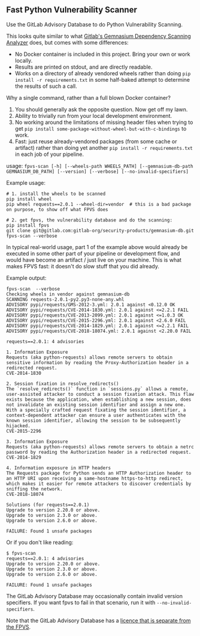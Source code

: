 ## Fast Python Vulnerability Scanner

Use the GitLab Advisory Database to do Python Vulnerability Scanning.

This looks quite similar to what [Gitlab's Gemnasium Dependency Scanning
Analyzer](https://gitlab.com/gitlab-org/security-products/analyzers/gemnasium)
does, but comes with some differences:

* No Docker container is included in this project. Bring your own or work locally.
* Results are printed on stdout, and are directly readable.
* Works on a directory of already vendored wheels rather than doing
  `pip install -r requirements.txt` in some half-baked attempt to determine the
  results of such a call.

Why a single command, rather than a full blown Docker container?

1. You should generally ask the opposite question. Now get off my lawn.
2. Ability to trivially run from your local development environment.
3. No working around the limitations of missing header files when trying
   to get `pip install some-package-without-wheel-but-with-c-bindings` to work.
4. Fast: just reuse already-vendored packages (from some cache or artifact)
   rather than doing yet another `pip install -r requirements.txt` in each job
   of your pipeline.

usage: `fpvs-scan [-h] [--wheels-path WHEELS_PATH] [--gemnasium-db-path GEMNASIUM_DB_PATH] [--version] [--verbose] [--no-invalid-specifiers]`

Example usage:

```
# 1. install the wheels to be scanned
pip install wheel
pip wheel requests==2.0.1 --wheel-dir=vendor  # this is a bad package on purpose, to show off what FPVS does

# 2. get fpvs, the vulnerability database and do the scanning:
pip install fpvs
git clone git@gitlab.com:gitlab-org/security-products/gemnasium-db.git
fpvs-scan --verbose
```

In typical real-world usage, part 1 of the example above would already be
executed in some other part of your pipeline or development flow, and would
have become an artifact / just live on your machine. This is what makes FPVS
fast: it doesn't do slow stuff that you did already.

Example output:

```
fpvs-scan  --verbose
Checking wheels in vendor against gemnasium-db
SCANNING requests-2.0.1-py2.py3-none-any.whl
ADVISORY pypi/requests/GMS-2012-3.yml: 2.0.1 against <0.12.0 OK
ADVISORY pypi/requests/CVE-2014-1830.yml: 2.0.1 against <=2.2.1 FAIL
ADVISORY pypi/requests/CVE-2013-2099.yml: 2.0.1 against <=1.0.3 OK
ADVISORY pypi/requests/CVE-2015-2296.yml: 2.0.1 against <2.6.0 FAIL
ADVISORY pypi/requests/CVE-2014-1829.yml: 2.0.1 against <=2.2.1 FAIL
ADVISORY pypi/requests/CVE-2018-18074.yml: 2.0.1 against <2.20.0 FAIL

requests==2.0.1: 4 advisories

1. Information Exposure
Requests (aka python-requests) allows remote servers to obtain sensitive information by reading the Proxy-Authorization header in a redirected request.
CVE-2014-1830

2. Session fixation in resolve_redirects()
The `resolve_redirects()` function in `sessions.py` allows a remote, user-assisted attacker to conduct a session fixation attack. This flaw exists because the application, when establishing a new session, does not invalidate an existing session identifier and assign a new one. With a specially crafted request fixating the session identifier, a context-dependent attacker can ensure a user authenticates with the known session identifier, allowing the session to be subsequently hijacked.
CVE-2015-2296

3. Information Exposure
Requests (aka python-requests) allows remote servers to obtain a netrc password by reading the Authorization header in a redirected request.
CVE-2014-1829

4. Information exposure in HTTP headers
The Requests package for Python sends an HTTP Authorization header to an HTTP URI upon receiving a same-hostname https-to-http redirect, which makes it easier for remote attackers to discover credentials by sniffing the network.
CVE-2018-18074

Solutions (for requests==2.0.1)
Upgrade to version 2.20.0 or above.
Upgrade to version 2.3.0 or above.
Upgrade to version 2.6.0 or above.

FAILURE: Found 1 unsafe packages
```

Or if you don't like reading:

```
$ fpvs-scan
requests==2.0.1: 4 advisories
Upgrade to version 2.20.0 or above.
Upgrade to version 2.3.0 or above.
Upgrade to version 2.6.0 or above.

FAILURE: Found 1 unsafe packages
```

The GitLab Advisory Database may occasionally contain invalid version specifiers. If you want fpvs to fail in that scenario, run it with `--no-invalid-specifiers`.

Note that the GitLab Advisory Database has a [licence that is separate from the
FPVS](https://gitlab.com/gitlab-org/security-products/gemnasium-db/-/blob/master/LICENSE.md).
